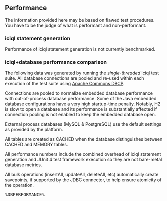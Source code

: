 
## Performance

The information provided here may be based on flawed test procedures.  You have to be the judge of what is performant and non-performant.

### iciql statement generation

Performance of iciql statement generation is not currently benchmarked.

### iciql+database performance comparison

The following data was generated by running the *single-threaded* iciql test suite.  All database connections are pooled and re-used within each execution of the test suite using [Apache Commons DBCP](http://commons.apache.org/dbcp).

Connections are pooled to normalize embedded database performance with out-of-process database performance.  Some of the Java embedded database configurations have a very high startup-time penalty.  Notably, H2 is slow to open a database and its performance is substantially affected if connection pooling is not enabled to keep the embedded database open.

External process databases (MySQL & PostgreSQL) use the default settings as provided by the platform.

All tables are created as CACHED when the database distinguishes between CACHED and MEMORY tables.
  
All performance numbers include the combined overhead of iciql statement generation and JUnit 4 test framework execution so they are not bare-metal database metrics.

All bulk operations (insertAll, updateAll, deleteAll, etc) automatically create savepoints, if supported by the JDBC connector, to help ensure atomicity of the operation.

<pre>
%DBPERFORMANCE%
</pre>